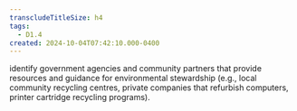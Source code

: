 ```yaml
---
transcludeTitleSize: h4
tags:
  - D1.4
created: 2024-10-04T07:42:10.000-0400
---
```

identify government agencies and community partners that provide resources and guidance for environmental stewardship (e.g., local community recycling centres, private companies that refurbish computers, printer cartridge recycling programs).